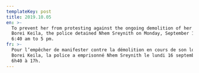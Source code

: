 ```yaml
---
templateKey: post
title: 2019.10.05
en: >-
  To prevent her from protesting against the ongoing demolition of her home in
  Borei Keila, the police detained Nhem Sreynith on Monday, September 16, from
  6:40 am to 5 pm.  
fr: >-
  Pour l’empêcher de manifester contre la démolition en cours de son logement à
  Borei Keila, la police a emprisonné Nhem Sreynith le lundi 16 septembre de de
  6h40 à 17h.
---
```


